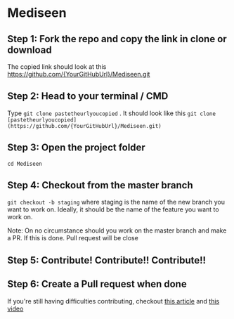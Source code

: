 # Mediseen


## Step 1: Fork the repo and copy the link in clone or download

The copied link should look at this https://github.com/{YourGitHubUrl}/Mediseen.git

## Step 2: Head to your terminal / CMD

Type `git clone pastetheurlyoucopied` . It should look like this  `git clone [pastetheurlyoucopied](https://github.com/{YourGitHubUrl}/Mediseen.git)`

## Step 3: Open the project folder

`cd Mediseen`

## Step 4: Checkout from the master branch

`git checkout -b staging` where staging is the name of the new branch you want to work on. Ideally, it should be the name of the feature you want to work on. 

Note: On no circumstance should you work on the master branch and make a PR. If this is done. Pull request will be close

## Step 5: Contribute! Contribute!! Contribute!!

## Step 6: Create a Pull request when done

If you're still having difficulties contributing, checkout  <a href='https://github.com/freeCodeCamp/how-to-contribute-to-open-source'>this article</a> and  <a href='https://www.youtube.com/watch?v=SWYqp7iY_Tc'>this video</a>
